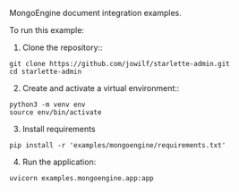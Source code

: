 MongoEngine document integration examples.

To run this example:

1. Clone the repository::

```shell
git clone https://github.com/jowilf/starlette-admin.git
cd starlette-admin
```

2. Create and activate a virtual environment::

```shell
python3 -m venv env
source env/bin/activate
```

3. Install requirements

```shell
pip install -r 'examples/mongoengine/requirements.txt'
```

4. Run the application:

```shell
uvicorn examples.mongoengine.app:app
```
